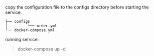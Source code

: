 
copy the configuration file to the configs directory before starting the service.

```
├── configs
│         └── order.yml
└── docker-compose.yml
```

running service:

> docker-compose up -d
